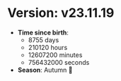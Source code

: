 # Version: v23.11.19
- **Time since birth**:
  - 8755 days
  - 210120 hours
  - 12607200 minutes
  - 756432000 seconds
- **Season**: Autumn 🍁
